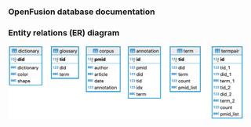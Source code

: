 ### OpenFusion database documentation

### Entity relations (ER) diagram

<img src="img/erd.png" style="width:95%;height:auto;"/>